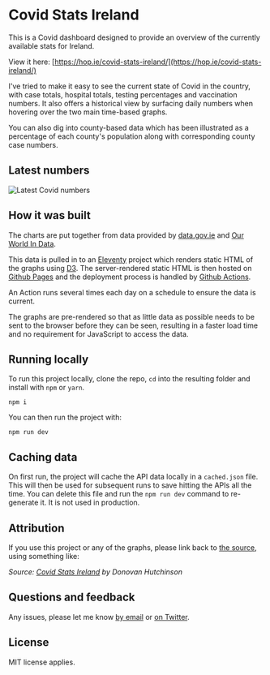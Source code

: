 # Covid Stats Ireland

This is a Covid dashboard designed to provide an overview of the currently available stats for Ireland.

View it here: [https://hop.ie/covid-stats-ireland/](https://hop.ie/covid-stats-ireland/)

I've tried to make it easy to see the current state of Covid in the country, with case totals, hospital totals, testing percentages and vaccination numbers. It also offers a historical view by surfacing daily numbers when hovering over the two main time-based graphs.

You can also dig into county-based data which has been illustrated as a percentage of each county's population along with corresponding county case numbers.

## Latest numbers

![Latest Covid numbers](https://hop.ie/covid-stats-ireland.png)

## How it was built

The charts are put together from data provided by [data.gov.ie](https://data.gov.ie/) and [Our World In Data](https://github.com/owid/covid-19-data/tree/master/public/data).

This data is pulled in to an [Eleventy](https://www.11ty.dev/) project which renders static HTML of the graphs using [D3](https://d3js.org/). The server-rendered static HTML is then hosted on [Github Pages](https://pages.github.com) and the deployment process is handled by [Github Actions](https://github.com/features/actions).

An Action runs several times each day on a schedule to ensure the data is current.

The graphs are pre-rendered so that as little data as possible needs to be sent to the browser before they can be seen, resulting in a faster load time and no requirement for JavaScript to access the data.

## Running locally

To run this project locally, clone the repo, `cd` into the resulting folder and install with `npm` or `yarn`.

```
npm i
```

You can then run the project with:

```
npm run dev
```

## Caching data

On first run, the project will cache the API data locally in a `cached.json` file. This will then be used for subsequent runs to save hitting the APIs all the time. You can delete this file and run the `npm run dev` command to re-generate it. It is not used in production.

## Attribution

If you use this project or any of the graphs, please link back to [the source](http://hop.ie/covid-stats-ireland/), using something like:

*Source: [Covid Stats Ireland](http://hop.ie/covid-stats-ireland/) by Donovan Hutchinson*

## Questions and feedback

Any issues, please let me know [by email](mailto:d@hop.ie) or [on Twitter](https://twitter.com/donovanh).

## License

MIT license applies. 
